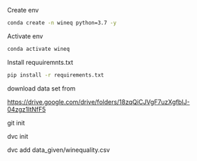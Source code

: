 Create env


```bash
conda create -n wineq python=3.7 -y
```
Activate env

```bash
conda activate wineq
```
Install requuiremnts.txt

```bash
pip install -r requirements.txt

```
download data set from 

https://drive.google.com/drive/folders/18zqQiCJVgF7uzXgfbIJ-04zgz1ItNfF5

git init

dvc init

dvc add data_given/winequality.csv
